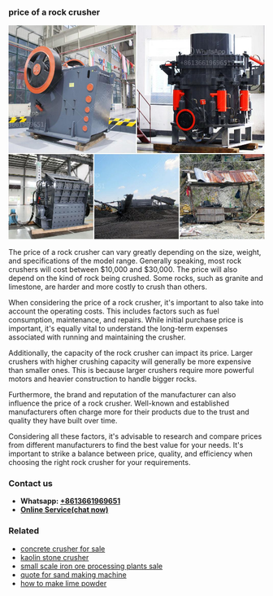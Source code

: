 <h3>price of a rock crusher</h3><img src='1708408440.jpg' alt=''><p>The price of a rock crusher can vary greatly depending on the size, weight, and specifications of the model range. Generally speaking, most rock crushers will cost between $10,000 and $30,000. The price will also depend on the kind of rock being crushed. Some rocks, such as granite and limestone, are harder and more costly to crush than others. </p><p>When considering the price of a rock crusher, it's important to also take into account the operating costs. This includes factors such as fuel consumption, maintenance, and repairs. While initial purchase price is important, it's equally vital to understand the long-term expenses associated with running and maintaining the crusher.</p><p>Additionally, the capacity of the rock crusher can impact its price. Larger crushers with higher crushing capacity will generally be more expensive than smaller ones. This is because larger crushers require more powerful motors and heavier construction to handle bigger rocks.</p><p>Furthermore, the brand and reputation of the manufacturer can also influence the price of a rock crusher. Well-known and established manufacturers often charge more for their products due to the trust and quality they have built over time.</p><p>Considering all these factors, it's advisable to research and compare prices from different manufacturers to find the best value for your needs. It's important to strike a balance between price, quality, and efficiency when choosing the right rock crusher for your requirements.</p><h3>Contact us</h3><ul><li><strong>Whatsapp:&nbsp;<a href="https://wa.me/8613661969651">+8613661969651</a></strong></li><li><a href="https://swt.shibang-china.com/?git&amp;zhl&amp;price of a rock crusher"><strong>Online Service(chat now)</strong></a></li></ul><h3>Related</h3><ul><li><a href='concrete crusher for sale.md'>concrete crusher for sale</a></li><li><a href='kaolin stone crusher.md'>kaolin stone crusher</a></li><li><a href='small scale iron ore processing plants sale.md'>small scale iron ore processing plants sale</a></li><li><a href='quote for sand making machine.md'>quote for sand making machine</a></li><li><a href='how to make lime powder.md'>how to make lime powder</a></li></ul>